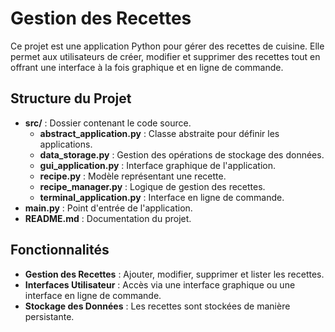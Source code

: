 # Gestion des Recettes

Ce projet est une application Python pour gérer des recettes de cuisine. Elle permet aux utilisateurs de créer, modifier et supprimer des recettes tout en offrant une interface à la fois graphique et en ligne de commande.

## Structure du Projet

- **src/** : Dossier contenant le code source.
  - **abstract_application.py** : Classe abstraite pour définir les applications.
  - **data_storage.py** : Gestion des opérations de stockage des données.
  - **gui_application.py** : Interface graphique de l'application.
  - **recipe.py** : Modèle représentant une recette.
  - **recipe_manager.py** : Logique de gestion des recettes.
  - **terminal_application.py** : Interface en ligne de commande.
- **main.py** : Point d'entrée de l'application.
- **README.md** : Documentation du projet.

## Fonctionnalités

- **Gestion des Recettes** : Ajouter, modifier, supprimer et lister les recettes.
- **Interfaces Utilisateur** : Accès via une interface graphique ou une interface en ligne de commande.
- **Stockage des Données** : Les recettes sont stockées de manière persistante.


